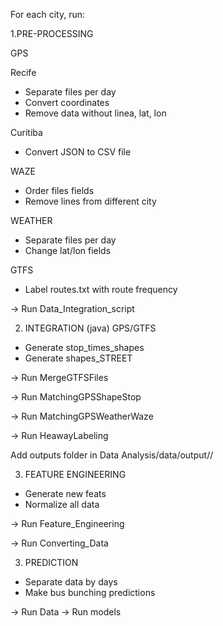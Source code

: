 For each city, run:

1.PRE-PROCESSING

GPS

Recife
- Separate files per day
- Convert coordinates
- Remove data without linea, lat, lon

Curitiba
- Convert JSON to CSV file


WAZE
- Order files fields
- Remove lines from different city


WEATHER
- Separate files per day
- Change lat/lon fields


GTFS
- Label routes.txt with route frequency


-> Run Data_Integration_script


2. INTEGRATION (java)
GPS/GTFS
- Generate stop_times_shapes
- Generate shapes_STREET

-> Run MergeGTFSFiles

-> Run MatchingGPSShapeStop

-> Run MatchingGPSWeatherWaze

-> Run HeawayLabeling

Add outputs folder in Data Analysis/data/output/<city>/

3. FEATURE ENGINEERING
- Generate new feats
- Normalize all data

-> Run Feature_Engineering

-> Run Converting_Data


3. PREDICTION
- Separate data by days
- Make bus bunching predictions

-> Run Data
-> Run models
